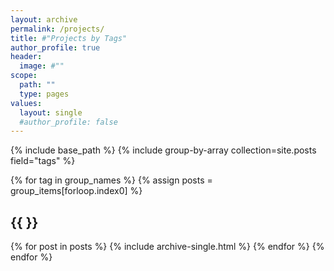 ```yaml
---
layout: archive
permalink: /projects/
title: #"Projects by Tags"
author_profile: true
header:
  image: #""
scope:
  path: ""
  type: pages
values:
  layout: single
  #author_profile: false
---
```

{% include base_path %}
{% include group-by-array collection=site.posts field="tags" %}

{% for tag in group_names %}
  {% assign posts = group_items[forloop.index0] %}
  <h2 id="{{ tag | slugify }}" class="archive__subtitle">{{ }}</h2>
  {% for post in posts %}
    {% include archive-single.html %}
  {% endfor %}
{% endfor %}

